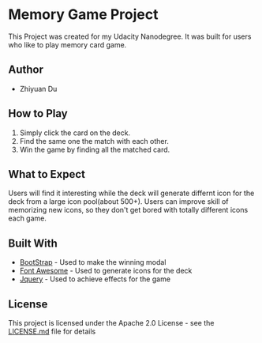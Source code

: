 # Memory Game Project
This Project was created for my Udacity Nanodegree. It was built for users who like to play memory card game.
## Author

* Zhiyuan Du

## How to Play

1. Simply click the card on the deck.
2. Find the same one the match with each other.
3. Win the game by finding all the matched card.

## What to Expect
Users will find it interesting while the deck will generate differnt icon for the deck from a large icon pool(about 500+). Users can improve skill of memorizing new icons, so they don't get bored with totally different icons each game.

## Built With

* [BootStrap](https://getbootstrap.com/) - Used to make the winning modal
* [Font Awesome](https://fontawesome.com/) - Used to generate icons for the deck
* [Jquery](https://jquery.com/) - Used to achieve effects for the game

## License

This project is licensed under the Apache 2.0 License - see the [LICENSE.md](LICENSE.md) file for details